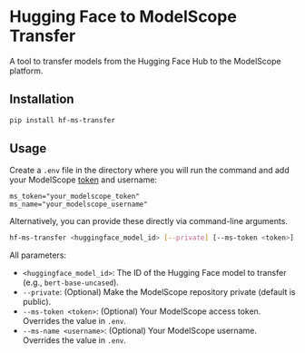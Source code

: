 # Hugging Face to ModelScope Transfer

A tool to transfer models from the Hugging Face Hub to the ModelScope platform.

## Installation

```bash
pip install hf-ms-transfer
```

## Usage

Create a `.env` file in the directory where you will run the command and add your ModelScope [token](https://www.modelscope.cn/my/myaccesstoken) and username:
```
ms_token="your_modelscope_token"
ms_name="your_modelscope_username"
```

Alternatively, you can provide these directly via command-line arguments.
```bash
hf-ms-transfer <huggingface_model_id> [--private] [--ms-token <token>] [--ms-name <username>]
```

All parameters:
*   `<huggingface_model_id>`: The ID of the Hugging Face model to transfer (e.g., `bert-base-uncased`).
*   `--private`: (Optional) Make the ModelScope repository private (default is public).
*   `--ms-token <token>`: (Optional) Your ModelScope access token. Overrides the value in `.env`.
*   `--ms-name <username>`: (Optional) Your ModelScope username. Overrides the value in `.env`.
